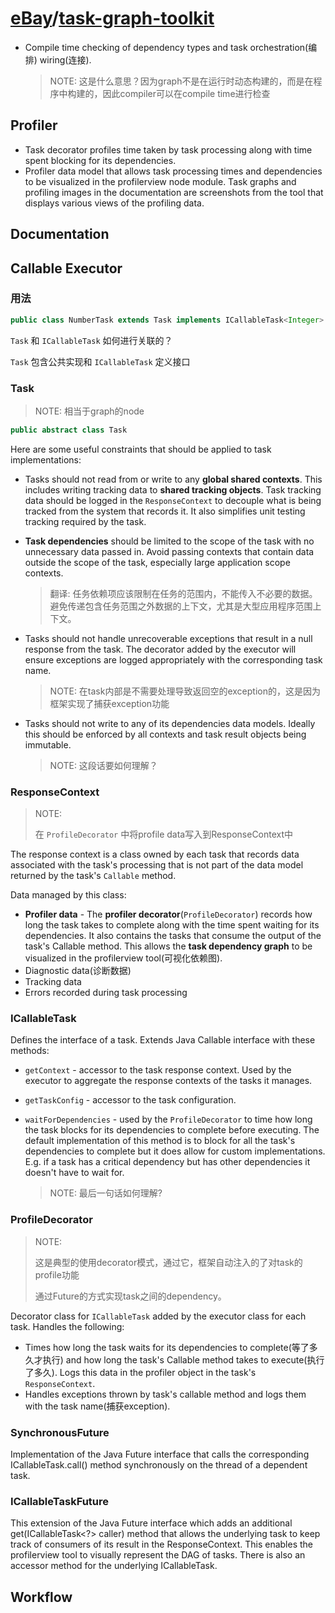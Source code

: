# [eBay](https://github.com/eBay)/**[task-graph-toolkit](https://github.com/eBay/task-graph-toolkit)**



- Compile time checking of dependency types and task orchestration(编排) wiring(连接).

  > NOTE: 这是什么意思？因为graph不是在运行时动态构建的，而是在程序中构建的，因此compiler可以在compile time进行检查



## Profiler

- Task decorator profiles time taken by task processing along with time spent blocking for its dependencies.
- Profiler data model that allows task processing times and dependencies to be visualized in the profilerview node module. Task graphs and profiling images in the documentation are screenshots from the tool that displays various views of the profiling data.

## Documentation



## Callable Executor

### 用法

```java
public class NumberTask extends Task implements ICallableTask<Integer>
```

`Task` 和 `ICallableTask` 如何进行关联的？

`Task` 包含公共实现和 `ICallableTask` 定义接口 



### Task

> NOTE: 相当于graph的node

```java
public abstract class Task
```

Here are some useful constraints that should be applied to task implementations:

- Tasks should not read from or write to any **global shared contexts**. This includes writing tracking data to **shared tracking objects**. Task tracking data should be logged in the `ResponseContext` to decouple what is being tracked from the system that records it. It also simplifies unit testing tracking required by the task.

- **Task dependencies** should be limited to the scope of the task with no unnecessary data passed in. Avoid passing contexts that contain data outside the scope of the task, especially large application scope contexts.

  > 翻译: 任务依赖项应该限制在任务的范围内，不能传入不必要的数据。避免传递包含任务范围之外数据的上下文，尤其是大型应用程序范围上下文。

- Tasks should not handle unrecoverable exceptions that result in a null response from the task. The decorator added by the executor will ensure exceptions are logged appropriately with the corresponding task name.

  > NOTE: 在task内部是不需要处理导致返回空的exception的，这是因为框架实现了捕获exception功能

- Tasks should not write to any of its dependencies data models. Ideally this should be enforced by all contexts and task result objects being immutable.

  > NOTE: 这段话要如何理解？



### ResponseContext

> NOTE:
>
> 在 `ProfileDecorator` 中将profile data写入到ResponseContext中

The response context is a class owned by each task that records data associated with the task's processing that is not part of the data model returned by the task's `Callable` method.

Data managed by this class:

- **Profiler data** \- The **profiler decorator**(`ProfileDecorator`) records how long the task takes to complete along with the time spent waiting for its dependencies. It also contains the tasks that consume the output of the task's Callable method. This allows the **task dependency graph** to be visualized in the profilerview tool(可视化依赖图).
- Diagnostic data(诊断数据)
- Tracking data 
- Errors recorded during task processing

### ICallableTask

Defines the interface of a task. Extends Java Callable interface with these methods:

- `getContext` - accessor to the task response context. Used by the executor to aggregate the response contexts of the tasks it manages.

- `getTaskConfig` - accessor to the task configuration.

- `waitForDependencies` - used by the `ProfileDecorator` to time how long the task blocks for its dependencies to complete before executing. The default implementation of this method is to block for all the task's dependencies to complete but it does allow for custom implementations. E.g. if a task has a critical dependency but has other dependencies it doesn't have to wait for.

  > NOTE: 最后一句话如何理解?

### ProfileDecorator

> NOTE:
>
> 这是典型的使用decorator模式，通过它，框架自动注入的了对task的profile功能
>
> 通过Future的方式实现task之间的dependency。

Decorator class for `ICallableTask` added by the executor class for each task. Handles the following:

- Times how long the task waits for its dependencies to complete(等了多久才执行) and how long the task's Callable method takes to execute(执行了多久). Logs this data in the profiler object in the task's `ResponseContext`.
- Handles exceptions thrown by task's callable method and logs them with the task name(捕获exception).



### SynchronousFuture

Implementation of the Java Future interface that calls the corresponding ICallableTask.call() method synchronously on the thread of a dependent task.

### ICallableTaskFuture

This extension of the Java Future interface which adds an additional get(ICallableTask<?> caller) method that allows the underlying task to keep track of consumers of its result in the ResponseContext. This enables the profilerview tool to visually represent the DAG of tasks. There is also an accessor method for the underlying ICallableTask.



## Workflow